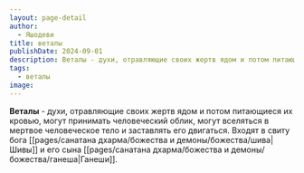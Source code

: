 ```yaml
---
layout: page-detail
author:
  - Яшодеви
title: веталы
publishDate: 2024-09-01
description: Веталы - духи, отравляющие своих жертв ядом и потом питающиеся их кровью, могут принимать человеческий облик, могут вселяться в мертвое человеческое тело и заставлять его двигаться. Входят в свиту бога Шивы и его сына Ганеши.
tags:
  - веталы
image:
---
```

**Веталы** - духи, отравляющие своих жертв ядом и потом питающиеся их кровью, могут принимать человеческий облик, могут вселяться в мертвое человеческое тело и заставлять его двигаться. Входят в свиту бога [[pages/санатана дхарма/божества и демоны/божества/шива|Шивы]] и его сына [[pages/санатана дхарма/божества и демоны/божества/ганеша|Ганеши]].


